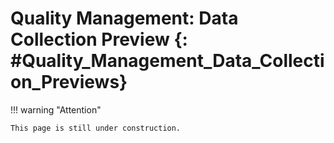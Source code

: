 # Quality Management: Data Collection Preview {: #Quality_Management_Data_Collection_Previews}


!!! warning "Attention"

    This page is still under construction.


